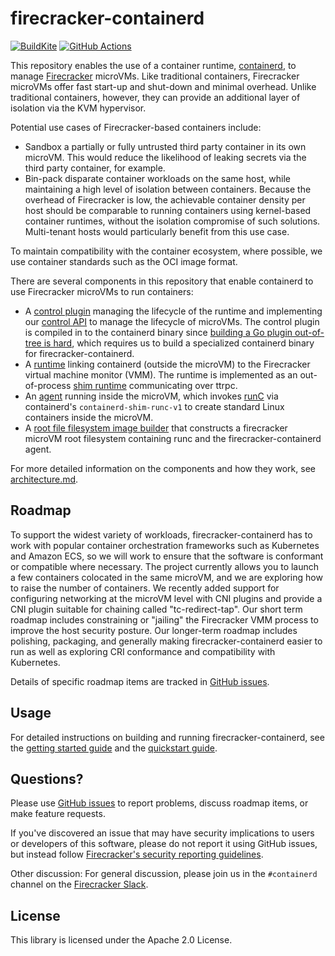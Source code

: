 # firecracker-containerd

[![BuildKite](https://badge.buildkite.com/aab4ae547d5e5079a5915522e8cdb18492349aef67aae5a8c5.svg?branch=main)](https://buildkite.com/firecracker-microvm/firecracker-containerd)
[![GitHub Actions](https://github.com/firecracker-microvm/firecracker-containerd/actions/workflows/build.yaml/badge.svg)](https://github.com/firecracker-microvm/firecracker-containerd/actions)

This repository enables the use of a container runtime,
[containerd](https://containerd.io), to manage
[Firecracker](https://github.com/firecracker-microvm/firecracker) microVMs.
Like traditional containers, Firecracker microVMs offer fast start-up and
shut-down and minimal overhead.  Unlike traditional containers, however, they
can provide an additional layer of isolation via the KVM hypervisor.

Potential use cases of Firecracker-based containers include:

* Sandbox a partially or fully untrusted third party container
  in its own microVM.  This would reduce the likelihood of
  leaking secrets via the third party container, for example.
* Bin-pack disparate container workloads on the same host,
  while maintaining a high level of isolation between containers.  Because
  the overhead of Firecracker is low, the achievable container
  density per host should be comparable to
  running containers using kernel-based container runtimes,
  without the isolation compromise of such solutions.  Multi-tenant
  hosts would particularly benefit from this use case.

To maintain compatibility with the container ecosystem, where possible, we use
container standards such as the OCI image format.

There are several components in this repository that enable containerd to use
Firecracker microVMs to run containers:

* A [control plugin](firecracker-control) managing the lifecycle of the
  runtime and implementing our [control API](proto/firecracker.proto) to
  manage the lifecycle of microVMs. The control plugin is compiled in to the
  containerd binary since [building a Go plugin out-of-tree is hard](https://github.com/golang/go/issues/20481),
  which requires us to build a specialized containerd binary for
  firecracker-containerd.
* A [runtime](runtime) linking containerd (outside the microVM) to the
  Firecracker virtual machine monitor (VMM).  The runtime is implemented as an
  out-of-process
  [shim runtime](https://github.com/containerd/containerd/issues/2426)
  communicating over ttrpc.
* An [agent](agent) running inside the microVM, which invokes
  [runC](https://runc.io) via containerd's `containerd-shim-runc-v1`
  to create standard Linux containers inside the microVM.
* A [root file filesystem image builder](tools/image-builder) that
  constructs a firecracker microVM root filesystem containing runc and
  the firecracker-containerd agent.

For more detailed information on the components and how they work, see
[architecture.md](docs/architecture.md).

## Roadmap

To support the widest variety of workloads, firecracker-containerd has to work
with popular container orchestration frameworks such as Kubernetes and Amazon
ECS, so we will work to ensure that the software is conformant or compatible
where necessary.  The project currently allows you to launch a few containers
colocated in the same microVM, and we are exploring how to raise the number of
containers.  We recently added support for configuring networking at the microVM
level with CNI plugins and provide a CNI plugin suitable for chaining called
"tc-redirect-tap".  Our short term roadmap includes constraining or "jailing"
the Firecracker VMM process to improve the host security posture.  Our
longer-term roadmap includes polishing, packaging, and generally making
firecracker-containerd easier to run as well as exploring CRI conformance and
compatibility with Kubernetes.

Details of specific roadmap items are tracked in [GitHub
issues](https://github.com/firecracker-microvm/firecracker-containerd/issues).

## Usage

For detailed instructions on building and running
firecracker-containerd, see the
[getting started guide](docs/getting-started.md) and the
[quickstart guide](docs/quickstart.md).

## Questions?

Please use [GitHub
issues](https://github.com/firecracker-microvm/firecracker-containerd/issues) to
report problems, discuss roadmap items, or make feature requests.

If you've discovered an issue that may have security implications to
users or developers of this software, please do not report it using
GitHub issues, but instead follow
[Firecracker's security reporting
guidelines](https://github.com/firecracker-microvm/firecracker/blob/main/SECURITY-POLICY.md).

Other discussion: For general discussion, please join us in the `#containerd`
channel on the [Firecracker Slack](https://join.slack.com/t/firecracker-microvm/shared_invite/zt-oxbm7tqt-GLlze9zZ7sdRSDY6OnXXHg).

## License

This library is licensed under the Apache 2.0 License.
